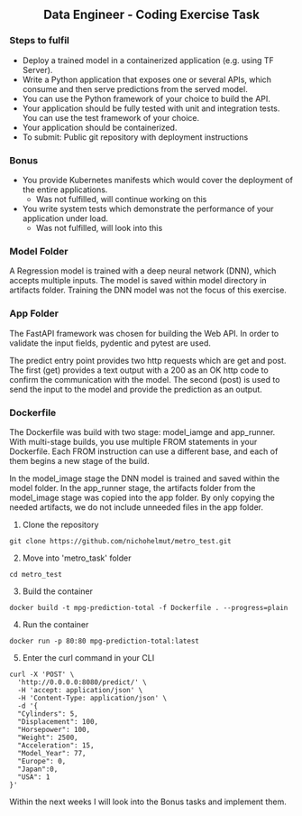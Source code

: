 <h2 align="center">Data Engineer - Coding Exercise Task</h3>

### Steps to fulfil

* Deploy a trained model in a containerized application (e.g. using TF Server).
* Write a Python application that exposes one or several APIs, which consume and then serve
  predictions from the served model.
* You can use the Python framework of your choice to build the API.
* Your application should be fully tested with unit and integration tests. You can use
  the test framework of your choice.
* Your application should be containerized.
* To submit:
  Public git repository with deployment instructions

### Bonus

* You provide Kubernetes manifests which would cover the deployment of the entire applications.
    * Was not fulfilled, will continue working on this
* You write system tests which demonstrate the performance of your application under load.
    * Was not fulfilled, will look into this

### Model Folder

A Regression model is trained with a deep neural network (DNN), which accepts multiple inputs. The model is saved within
model
directory in artifacts folder. Training the DNN model was not the focus of this exercise.

### App Folder

The FastAPI framework was chosen for building the Web API. In order to validate the input fields, pydentic and pytest
are used.

The predict entry point provides two http requests which are get and post. The first (get) provides a text output with
a 200 as an OK http code to confirm the communication with the model. The second (post) is used to send the input to
the model and provide the prediction as an output.

### Dockerfile

The Dockerfile was build with two stage: model_iamge and app_runner.
With multi-stage builds, you use multiple FROM statements in your Dockerfile. Each FROM instruction can use a
different base, and each of them begins a new stage of the build.

In the model_image stage the DNN model is trained and saved within the model folder.
In the app_runner stage, the artifacts folder from the model_image stage was copied into the app folder. By only
copying the needed artifacts, we do not include unneeded files in the app folder.

1. Clone the repository

```
git clone https://github.com/nichohelmut/metro_test.git
```

2. Move into 'metro_task' folder

```
cd metro_test
```

3. Build the container

```
docker build -t mpg-prediction-total -f Dockerfile . --progress=plain
```

4. Run the container

```
docker run -p 80:80 mpg-prediction-total:latest
```

5. Enter the curl command in your CLI

```
curl -X 'POST' \
  'http://0.0.0.0:8080/predict/' \
  -H 'accept: application/json' \
  -H 'Content-Type: application/json' \
  -d '{
  "Cylinders": 5,
  "Displacement": 100,
  "Horsepower": 100,
  "Weight": 2500,
  "Acceleration": 15,
  "Model_Year": 77,
  "Europe": 0,
  "Japan":0,
  "USA": 1
}'                           
```

Within the next weeks I will look into the Bonus tasks and implement them.